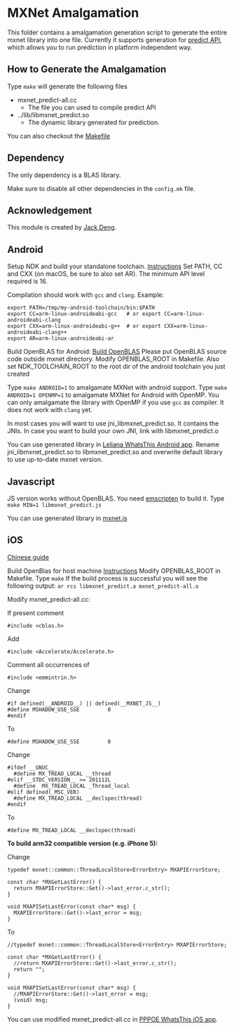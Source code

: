 MXNet Amalgamation
==================
This folder contains a amalgamation generation script to generate the entire mxnet library into one file.
Currently it supports generation for [predict API](../include/mxnet/c_predict_api.h),
which allows you to run prediction in platform independent way.

How to Generate the Amalgamation
--------------------------------
Type ```make``` will generate the following files
- mxnet_predict-all.cc
  - The file you can used to compile predict API
- ../lib/libmxnet_predict.so
  - The dynamic library generated for prediction.

You can also checkout the [Makefile](Makefile)

Dependency
----------
The only dependency is a BLAS library.

Make sure to disable all other dependencies in the `config.mk` file.

Acknowledgement
---------------
This module is created by [Jack Deng](https://github.com/jdeng).

Android
---------------
Setup NDK and build your standalone toolchain. [Instructions](http://developer.android.com/ndk/guides/standalone_toolchain.html#itc) Set PATH, CC and CXX (on macOS, be sure to also set AR). The minimum API level required is 16.

Compilation should work with `gcc` and `clang`.
Example:
```
export PATH=/tmp/my-android-toolchain/bin:$PATH
export CC=arm-linux-androideabi-gcc   # or export CC=arm-linux-androideabi-clang
export CXX=arm-linux-androideabi-g++  # or export CXX=arm-linux-androideabi-clang++
export AR=arm-linux-androideabi-ar
```

Build OpenBLAS for Android: [Build OpenBLAS](https://github.com/xianyi/OpenBLAS/wiki/How-to-build-OpenBLAS-for-Android) Please put OpenBLAS source code outside mxnet directory.
Modify OPENBLAS_ROOT in Makefile.
Also set NDK_TOOLCHAIN_ROOT to the root dir of the android toolchain you just created

Type `make ANDROID=1` to amalgamate MXNet with android support. Type `make ANDROID=1 OPENMP=1` to amalgamate MXNet for Android with OpenMP. You can only amalgamate the library with OpenMP if you use `gcc` as compiler. It does not work with `clang` yet.

In most cases you will want to use jni_libmxnet_predict.so. It contains the JNIs. In case you want to build your own JNI, link with libmxnet_predict.o

You can use generated library in [Leliana WhatsThis Android app](https://github.com/Leliana/WhatsThis). Rename jni_libmxnet_predict.so to libmxnet_predict.so and overwrite default library to use up-to-date mxnet version.

Javascript
---------------
JS version works without OpenBLAS. You need [emscripten](http://kripken.github.io/emscripten-site/) to build it.
Type ```make MIN=1 libmxnet_predict.js```

You can use generated library in [mxnet.js](https://github.com/dmlc/mxnet.js)

iOS
---------------
[Chinese guide](http://www.liuxiao.org/2015/12/ios-mxnet-%E7%9A%84-ios-%E7%89%88%E6%9C%AC%E7%BC%96%E8%AF%91/)

Build OpenBlas for host machine [Instructions](https://github.com/xianyi/OpenBLAS/wiki/Installation-Guide)
Modify OPENBLAS_ROOT in Makefile.
Type ```make```
If the build process is successful you will see the following output:
```ar rcs libmxnet_predict.a mxnet_predict-all.o```

Modify mxnet_predict-all.cc:

If present comment
```
#include <cblas.h>
```

Add
```
#include <Accelerate/Accelerate.h>
```

Comment all occurrences of
```
#include <emmintrin.h>
```

Change
```
#if defined(__ANDROID__) || defined(__MXNET_JS__)
#define MSHADOW_USE_SSE         0
#endif
```

To
```
#define MSHADOW_USE_SSE         0
```

Change
```
#ifdef __GNUC__
  #define MX_TREAD_LOCAL __thread
#elif __STDC_VERSION__ >= 201112L
  #define  MX_TREAD_LOCAL _Thread_local
#elif defined(_MSC_VER)
  #define MX_TREAD_LOCAL __declspec(thread)
#endif
```

To
```
#define MX_TREAD_LOCAL __declspec(thread)
```

**To build arm32 compatible version (e.g. iPhone 5):**

Change
```
typedef mxnet::common::ThreadLocalStore<ErrorEntry> MXAPIErrorStore;

const char *MXGetLastError() {
  return MXAPIErrorStore::Get()->last_error.c_str();
}

void MXAPISetLastError(const char* msg) {
  MXAPIErrorStore::Get()->last_error = msg;
}
```

To
```
//typedef mxnet::common::ThreadLocalStore<ErrorEntry> MXAPIErrorStore;

const char *MXGetLastError() {
  //return MXAPIErrorStore::Get()->last_error.c_str();
  return "";
}

void MXAPISetLastError(const char* msg) {
  //MXAPIErrorStore::Get()->last_error = msg;
  (void) msg;
}
```

You can use modified mxnet_predict-all.cc in [PPPOE WhatsThis iOS app](https://github.com/pppoe/WhatsThis-iOS).

